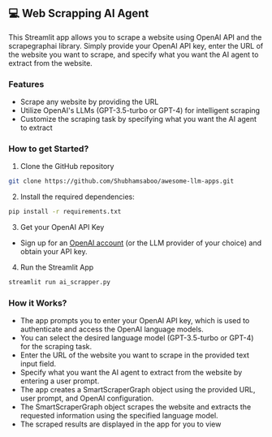 ## 💻 Web Scrapping AI Agent
This Streamlit app allows you to scrape a website using OpenAI API and the scrapegraphai library. Simply provide your OpenAI API key, enter the URL of the website you want to scrape, and specify what you want the AI agent to extract from the website.

### Features
- Scrape any website by providing the URL
- Utilize OpenAI's LLMs (GPT-3.5-turbo or GPT-4) for intelligent scraping
- Customize the scraping task by specifying what you want the AI agent to extract

### How to get Started?

1. Clone the GitHub repository

```bash
git clone https://github.com/Shubhamsaboo/awesome-llm-apps.git
```
2. Install the required dependencies:

```bash
pip install -r requirements.txt
```
3. Get your OpenAI API Key

- Sign up for an [OpenAI account](https://platform.openai.com/) (or the LLM provider of your choice) and obtain your API key.

4. Run the Streamlit App
```bash
streamlit run ai_scrapper.py
```

### How it Works?

- The app prompts you to enter your OpenAI API key, which is used to authenticate and access the OpenAI language models.
- You can select the desired language model (GPT-3.5-turbo or GPT-4) for the scraping task.
- Enter the URL of the website you want to scrape in the provided text input field.
- Specify what you want the AI agent to extract from the website by entering a user prompt.
- The app creates a SmartScraperGraph object using the provided URL, user prompt, and OpenAI configuration.
- The SmartScraperGraph object scrapes the website and extracts the requested information using the specified language model.
- The scraped results are displayed in the app for you to view
